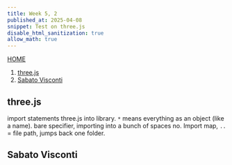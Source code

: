 ```yaml
---
title: Week 5, 2
published_at: 2025-04-08
snippet: Test on three.js 
disable_html_sanitization: true
allow_math: true
---
```

[HOME](https://kc-yeo-creative-co-37.deno.dev/)

1. [three.js](#threejs)
2. [Sabato Visconti](#sabato-visconti)

## three.js
import statements three.js into library. `*` means everything as an object (like a name). bare specifier, importing into a bunch of spaces no. Import map, 
`..` = file path, jumps back one folder. 

<div id="three.js_container"></div>

<script type="module">
    import * as THREE from "/250408/three.js/build/three.module.js"

    const container = document.getElementById (`three.js_container`)
    const width = container.parentNode.scrollWidth
    const height = width * 9 / 16

	import { OrbitControls } from '/250408/three.js/examples/jsm/controls/OrbitControls.js';
	import { TeapotGeometry } from '/250408/three.js/examples/jsm/geometries/TeapotGeometry.js';

	const teapotSize = 300

	let teapot
	let material

	//render();


	const canvasWidth = width;
	const canvasHeight = height;

	// TEXTURE MAP
	const textureMap = new THREE.TextureLoader().load( '/250408/three.js/examples/textures/uv_grid_opengl.jpg' );
	textureMap.wrapS = textureMap.wrapT = THREE.RepeatWrapping;
	textureMap.anisotropy = 16;
	textureMap.colorSpace = THREE.SRGBColorSpace;

	// REFLECTION MAP
	const path = '/250408/three.js/examples/textures/cube/pisa/';
	const urls = [ 'px.png', 'nx.png', 'py.png', 'ny.png', 'pz.png', 'nz.png' ];

	const textureCube = new THREE.CubeTextureLoader().setPath( path ).load( urls );

	const materials = {}

	materials[ 'wireframe' ] = new THREE.MeshBasicMaterial( { wireframe: true } );
	materials[ 'flat' ] = new THREE.MeshPhongMaterial( { specular: 0x000000, flatShading: true, side: THREE.DoubleSide } );
	materials[ 'smooth' ] = new THREE.MeshLambertMaterial( { side: THREE.DoubleSide } );
	materials[ 'glossy' ] = new THREE.MeshPhongMaterial( { color: 0xc0c0c0, specular: 0x404040, shininess: 300, side: THREE.DoubleSide } );
	materials[ 'textured' ] = new THREE.MeshPhongMaterial( { map: textureMap, side: THREE.DoubleSide } );
	materials[ 'reflective' ] = new THREE.MeshPhongMaterial( { envMap: textureCube, side: THREE.DoubleSide } );

	const rand_el = a => a[Math.floor (Math.random () * a.length)]

	const rand_tess = () => rand_el ([ 20, 30, 40, 50])

	// CAMERA
	const camera = new THREE.PerspectiveCamera( 45, width / height, 1, 80000 );
	camera.position.set( - 600, 550, 1300 );

	// LIGHTS
	const ambientLight = new THREE.AmbientLight( 0x7c7c7c, 2.0 );

	const light = new THREE.DirectionalLight( 0xFFFFFF, 2.0 );
	light.position.set( 0.32, 0.39, 0.7 );

	// RENDERER
	const renderer = new THREE.WebGLRenderer( { antialias: true } );
	renderer.setPixelRatio( window.devicePixelRatio );			
	renderer.setSize( canvasWidth, canvasHeight );
	container.appendChild( renderer.domElement );
	
	// CONTROLS
	const cameraControls = new OrbitControls( camera, renderer.domElement );
	// cameraControls.addEventListener( 'change', render );

	// scene itself
	const scene = new THREE.Scene();
	scene.background = new THREE.Color( 0xAAAAAA );

	scene.add( ambientLight );
	scene.add( light );

	material = materials[ 'wireframe' ]
	console.log ('material', material)

	const mutate_geometry = (g, p) => {
		const p_is_positive = p >= 0.5

		const length = g.index.array.length
		const glitch_amount = Math.abs ((p * 2) - 1) ** 5
		const glitch_length = Math.floor (glitch_amount * length)
		const glitch_location = Math.floor (
			Math.random () * (length - glitch_length)
		)

		const mutation = p_is_positive
			? () => Math.floor (Math.random () * 8189)
			: () => 0
		
		const front = g.index.array.slice (0, glitch_location)
		const middle = new Uint16Array (glitch_length)
			.fill (0)
			.map (mutation)

		const back = g.index.array.slice (glitch_location + glitch_length)
		const mutated = new Uint16Array (length)
		mutated.set (front)
		mutated.set (middle, front.length)
		mutated.set (back, front.length + middle.length)
		g.index.array = mutated 
		}

	let next_glitch_time = 0
	let is_glitching = false
	let geometry = new TeapotGeometry (
		300, // teapotSize
		50,  // tess
		true,
		true,
		true,
		false,
		false,
	)


// Whenever the teapot changes, the scene is rebuilt from scratch (not much to it).
const draw_teapot = ms => {

	if (teapot !== undefined) {
		teapot.geometry.dispose ()
		scene.remove (teapot)
	}

	const t = ms / 1000

	if (t > next_glitch_time) {
		const period = Math.random () ** 24 * 6
		next_glitch_time = t + period

		is_glitching = !is_glitching

		if (is_glitching) {
			mutate_geometry (geometry, Math.random ())
		}

		else {
			geometry = new TeapotGeometry (
				teapotSize,
				rand_tess (), // tess,
				Math.random () < 0.8,
				Math.random () < 0.8,
				true,
				true, //Math.random () < 0.5,
				true  //Math.random () < 0.5
			)

			const type = rand_el ([ 
				`wireframe`, 
				`flat`, 
				`smooth`, 
				`glossy`, 
				`textured`, 
				`reflective` 
			])
			// const i = Math.floor (Math.random () * types.length)
			// const type = types[i]
			material = materials[type]

			scene.background = type == `reflective` 
				? textureCube
				: null

		}
	}

	teapot = new THREE.Mesh (geometry, material)
	scene.add (teapot)

	// render ()


	renderer.render (scene, camera)

	requestAnimationFrame (draw_teapot)
}

requestAnimationFrame (draw_teapot)
</script>

## Sabato Visconti